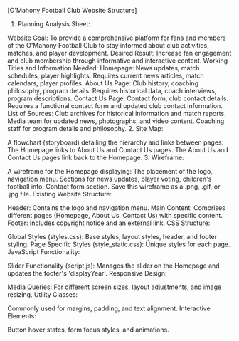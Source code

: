 [O'Mahony Football Club Website Structure]
1. Planning Analysis Sheet:

Website Goal:
To provide a comprehensive platform for fans and members of the O'Mahony Football Club to stay informed about club activities, matches, and player development.
Desired Result: Increase fan engagement and club membership through informative and interactive content.
Working Titles and Information Needed:
Homepage: News updates, match schedules, player highlights. Requires current news articles, match calendars, player profiles.
About Us Page: Club history, coaching philosophy, program details. Requires historical data, coach interviews, program descriptions.
Contact Us Page: Contact form, club contact details. Requires a functional contact form and updated club contact information.
List of Sources:
Club archives for historical information and match reports.
Media team for updated news, photographs, and video content.
Coaching staff for program details and philosophy.
2. Site Map:

A flowchart (storyboard) detailing the hierarchy and links between pages:
The Homepage links to About Us and Contact Us pages.
The About Us and Contact Us pages link back to the Homepage.
3. Wireframe:

A wireframe for the Homepage displaying:
The placement of the logo, navigation menu.
Sections for news updates, player voting, children's football info.
Contact form section.
Save this wireframe as a .png, .gif, or .jpg file.
Existing Website Structure:

Header: Contains the logo and navigation menu.
Main Content: Comprises different pages (Homepage, About Us, Contact Us) with specific content.
Footer: Includes copyright notice and an external link.
CSS Structure:

Global Styles (styles.css): Base styles, layout styles, header, and footer styling.
Page Specific Styles (style_static.css): Unique styles for each page.
JavaScript Functionality:

Slider Functionality (script.js): Manages the slider on the Homepage and updates the footer's 'displayYear'.
Responsive Design:

Media Queries: For different screen sizes, layout adjustments, and image resizing.
Utility Classes:

Commonly used for margins, padding, and text alignment.
Interactive Elements:

Button hover states, form focus styles, and animations.
